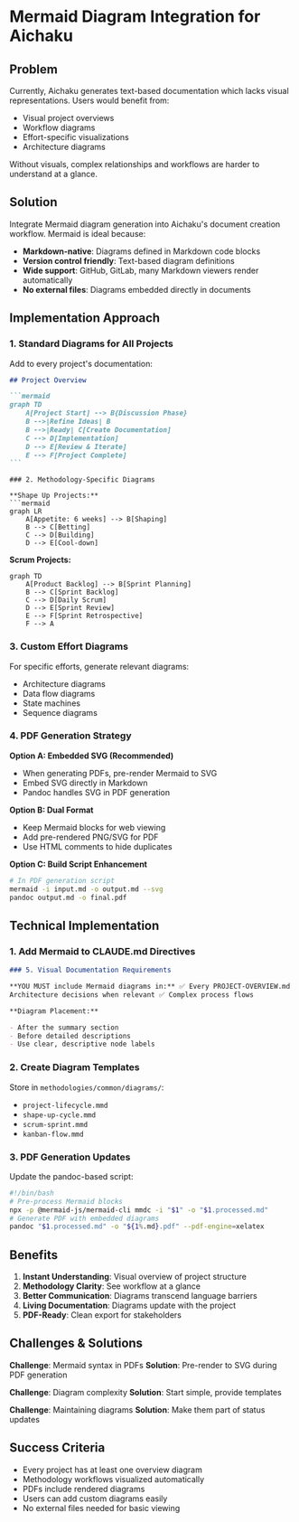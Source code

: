 # Mermaid Diagram Integration for Aichaku

## Problem

Currently, Aichaku generates text-based documentation which lacks visual representations. Users would benefit from:

- Visual project overviews
- Workflow diagrams
- Effort-specific visualizations
- Architecture diagrams

Without visuals, complex relationships and workflows are harder to understand at a glance.

## Solution

Integrate Mermaid diagram generation into Aichaku's document creation workflow. Mermaid is ideal because:

- **Markdown-native**: Diagrams defined in Markdown code blocks
- **Version control friendly**: Text-based diagram definitions
- **Wide support**: GitHub, GitLab, many Markdown viewers render automatically
- **No external files**: Diagrams embedded directly in documents

## Implementation Approach

### 1. Standard Diagrams for All Projects

Add to every project's documentation:

````markdown
## Project Overview

```mermaid
graph TD
    A[Project Start] --> B{Discussion Phase}
    B -->|Refine Ideas| B
    B -->|Ready| C[Create Documentation]
    C --> D[Implementation]
    D --> E[Review & Iterate]
    E --> F[Project Complete]
```
````

````
### 2. Methodology-Specific Diagrams

**Shape Up Projects:**
```mermaid
graph LR
    A[Appetite: 6 weeks] --> B[Shaping]
    B --> C[Betting]
    C --> D[Building]
    D --> E[Cool-down]
````

**Scrum Projects:**

```mermaid
graph TD
    A[Product Backlog] --> B[Sprint Planning]
    B --> C[Sprint Backlog]
    C --> D[Daily Scrum]
    D --> E[Sprint Review]
    E --> F[Sprint Retrospective]
    F --> A
```

### 3. Custom Effort Diagrams

For specific efforts, generate relevant diagrams:

- Architecture diagrams
- Data flow diagrams
- State machines
- Sequence diagrams

### 4. PDF Generation Strategy

**Option A: Embedded SVG (Recommended)**

- When generating PDFs, pre-render Mermaid to SVG
- Embed SVG directly in Markdown
- Pandoc handles SVG in PDF generation

**Option B: Dual Format**

- Keep Mermaid blocks for web viewing
- Add pre-rendered PNG/SVG for PDF
- Use HTML comments to hide duplicates

**Option C: Build Script Enhancement**

```bash
# In PDF generation script
mermaid -i input.md -o output.md --svg
pandoc output.md -o final.pdf
```

## Technical Implementation

### 1. Add Mermaid to CLAUDE.md Directives

```markdown
### 5. Visual Documentation Requirements

**YOU MUST include Mermaid diagrams in:** ✅ Every PROJECT-OVERVIEW.md ✅ Every methodology-specific workflow ✅
Architecture decisions when relevant ✅ Complex process flows

**Diagram Placement:**

- After the summary section
- Before detailed descriptions
- Use clear, descriptive node labels
```

### 2. Create Diagram Templates

Store in `methodologies/common/diagrams/`:

- `project-lifecycle.mmd`
- `shape-up-cycle.mmd`
- `scrum-sprint.mmd`
- `kanban-flow.mmd`

### 3. PDF Generation Updates

Update the pandoc-based script:

```bash
#!/bin/bash
# Pre-process Mermaid blocks
npx -p @mermaid-js/mermaid-cli mmdc -i "$1" -o "$1.processed.md"
# Generate PDF with embedded diagrams
pandoc "$1.processed.md" -o "${1%.md}.pdf" --pdf-engine=xelatex
```

## Benefits

1. **Instant Understanding**: Visual overview of project structure
2. **Methodology Clarity**: See workflow at a glance
3. **Better Communication**: Diagrams transcend language barriers
4. **Living Documentation**: Diagrams update with the project
5. **PDF-Ready**: Clean export for stakeholders

## Challenges & Solutions

**Challenge**: Mermaid syntax in PDFs **Solution**: Pre-render to SVG during PDF generation

**Challenge**: Diagram complexity **Solution**: Start simple, provide templates

**Challenge**: Maintaining diagrams **Solution**: Make them part of status updates

## Success Criteria

- Every project has at least one overview diagram
- Methodology workflows visualized automatically
- PDFs include rendered diagrams
- Users can add custom diagrams easily
- No external files needed for basic viewing
